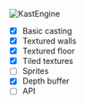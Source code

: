 ![KastEngine](https://i.imgur.com/yJ2IgCr.png)

- [x] Basic casting
- [x] Textured walls
- [x] Textured floor
- [x] Tiled textures
- [ ] Sprites
- [x] Depth buffer
- [ ] API
